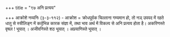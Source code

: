 +++
title = "९७ अनि प्रत्यय"

+++
आक्रोशे नव्यनिः (३-३-११२) - आक्रोश = क्रोधपूर्वक चिल्लाना गम्यमान हो, तो नञ् उपपद में रहते धातु से स्त्रीलिङ्ग में कर्तृभिन्न कारक संज्ञा में, तथा भाव अर्थ में विकल्प से अनि प्रत्यय होता है।
अकरिणस्ते वृषल ! भूयात् । अजीवनिस्ते शठ भूयात् । अप्रयाणिस्ते भूयात् ।